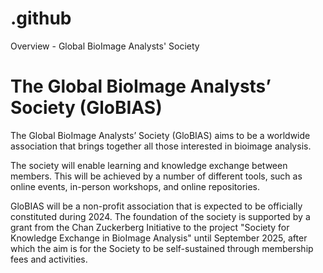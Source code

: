 # .github
Overview - Global BioImage Analysts' Society

# The Global BioImage Analysts’ Society (GloBIAS)

The Global BioImage Analysts’ Society (GloBIAS) aims to be a worldwide association that brings together all those interested in bioimage analysis.

The society will enable learning and knowledge exchange between members. This will be achieved by a number of different tools, such as online events, in-person workshops, and online repositories.

GloBIAS will be a non-profit association that is expected to be officially constituted during 2024. The foundation of the society is supported by a grant from the Chan Zuckerberg Initiative to the project "Society for Knowledge Exchange in BioImage Analysis" until September 2025, after which the aim is for the Society to be self-sustained through membership fees and activities.
